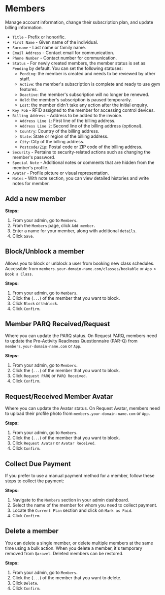 #   Members
Manage account information, change their subscription plan, and update billing information.

-   `Title` - Prefix or honorific.
-   `First Name` -    Given name of the individual.
-   `Surname` -   Last name or family name.
-   `Email Address` - Contact email for communication.
-   `Phone Number` -  Contact number for communication.
-   `Status` -    For newly created members, the member status is set as `Pending` by default. You can set the following statuses:
    -   `Pending`: the member is created and needs to be reviewed by other staff.
    -   `Active`: the member's subscription is complete and ready to use gym features.
    -   `Deactive`: the member's subscription will no longer be renewed.
    -   `Hold`: the member's subscription is paused temporarily.
    -   `Lost`: the member didn't take any action after the initial enquiry.
-   `Key Fob` - RFID assigned to the member for accessing control devices.
-   `Billing Address` - Address to be added to the invoice.
    -   `Address Line 1`: First line of the billing address.
    -   `Address Line 2`: Second line of the billing address (optional).
    -   `Country`: Country of the billing address.
    -   `State`: State or region of the billing address.
    -   `City`: City of the billing address.
    -   `Postcode/Zip`: Postal code or ZIP code of the billing address.
-   `Security` - Pertains to security-related actions such as changing the member's password.
-   `Special Note` - Additional notes or comments that are hidden from the member's profile.
-   `Avatar` -    Profile picture or visual representation.
-   `Notes` - With note section, you can view detailed histories and write notes for member.
  
## Add a new member

**Steps:**

1.  From your admin, go to `Members`.
2.  From the `Members` page, click `Add member`.
3.  Enter a name for your member, along with additional `details`.
4.  Click `Save`.


##  Block/Unblock a member
Allows you to block or unblock a user from booking new class schedules. Accessible from `members.your-domain-name.com/classes/bookable` or `App > Book a Class`.

**Steps:**

1.  From your admin, go to `Members`.
2.  Click the (`...`) of the member that you want to block.
3.  Click `Block` or `Unblock`.
4.  Click `Confirm`.

##  Member PARQ Received/Request
Where you can update the PARQ status. On Request PARQ, members need to update the Pre-Activity Readiness Questionnaire (PAR-Q) from `members.your-domain-name.com` or `App`.

**Steps:**

1.  From your admin, go to `Members`.
2.  Click the (`...`) of the member that you want to block.
3.  Click `Request PARQ` or `PARQ Received`.
4.  Click `Confirm`.

##  Request/Received Member Avatar
Where you can update the Avatar status. On Request Avatar, members need to upload their profile photo from `members.your-domain-name.com` or `App`.

**Steps:**

1.  From your admin, go to `Members`.
2.  Click the (`...`) of the member that you want to block.
3.  Click `Request Avatar` or `Avatar Received`.
4.  Click `Confirm`.
   

## Collect Due Payment

If you prefer to use a manual payment method for a member, follow these steps to collect the payment:

**Steps:**

1. Navigate to the `Members` section in your admin dashboard.
2. Select the name of the member for whom you need to collect payment.
3. Locate the `Current Plan` section and click on `Mark as Paid`.
4. Click `Confirm`.


##  Delete a member
You can delete a single member, or delete multiple members at the same time using a bulk action. When you delete a member, it's temporary removed from `Qaravel`. Deleted members can be restored.

**Steps:**

1.  From your admin, go to `Members`.
2.  Click the (`...`) of the member that you want to delete.
3.  Click `Delete`.
4.  Click `Confirm`.